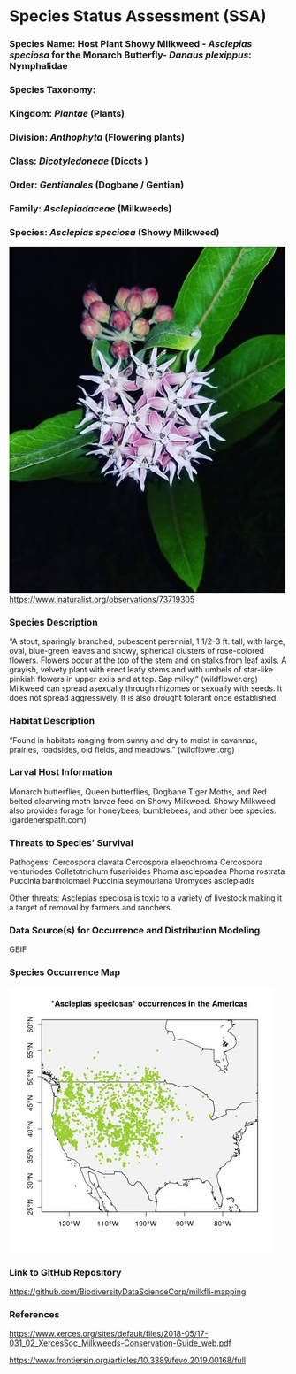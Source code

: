 # Species Status Assessment (SSA) 

### Species Name: Host Plant Showy Milkweed - *Asclepias speciosa* for the Monarch Butterfly- *Danaus plexippus*: Nymphalidae


### Species Taxonomy:
### Kingdom: *Plantae* (Plants) 
### Division: *Anthophyta* (Flowering plants)
### Class: *Dicotyledoneae* (Dicots )
### Order:  *Gentianales* (Dogbane / Gentian)
### Family: *Asclepiadaceae* (Milkweeds)
### Species: *Asclepias speciosa* (Showy Milkweed) 
![alt text](https://github.com/BiodiversityDataScienceCorp/milkfli-mapping/blob/main/Outputs/showy_milkweed_picture.jpeg?raw=true)
https://www.inaturalist.org/observations/73719305


### Species Description 
“A stout, sparingly branched, pubescent perennial, 1 1/2-3 ft. tall, with large, oval, blue-green leaves and showy, spherical clusters of rose-colored flowers. Flowers occur at the top of the stem and on stalks from leaf axils. A grayish, velvety plant with erect leafy stems and with umbels of star-like pinkish flowers in upper axils and at top. Sap milky.” (wildflower.org) Milkweed can spread asexually through rhizomes or sexually with seeds. It does not spread aggressively. It is also drought tolerant once established. 

### Habitat Description
“Found in habitats ranging from sunny and dry to moist in savannas, prairies, roadsides, old fields, and meadows.” (wildflower.org) 

### Larval Host Information
Monarch butterflies, Queen butterflies, Dogbane Tiger Moths, and Red belted clearwing moth larvae feed on Showy Milkweed. Showy Milkweed also provides forage for honeybees, bumblebees, and other bee species. (gardenerspath.com)

### Threats to Species' Survival
Pathogens:
Cercospora clavata
Cercospora elaeochroma
Cercospora venturiodes
Colletotrichum fusarioides
Phoma asclepoadea
Phoma rostrata
Puccinia bartholomaei
Puccinia seymouriana
Uromyces asclepiadis

Other threats:
Asclepias speciosa is toxic to a variety of livestock making it a target of removal by farmers and ranchers.


### Data Source(s) for Occurrence and Distribution Modeling
GBIF

### Species Occurrence Map
![alt text](https://github.com/BiodiversityDataScienceCorp/milkfli-mapping/blob/main/Outputs/showy_milkweed_occurrence_map.jpg?raw=true)

### Link to GitHub Repository


https://github.com/BiodiversityDataScienceCorp/milkfli-mapping




### References
https://www.xerces.org/sites/default/files/2018-05/17-031_02_XercesSoc_Milkweeds-Conservation-Guide_web.pdf

https://www.frontiersin.org/articles/10.3389/fevo.2019.00168/full

